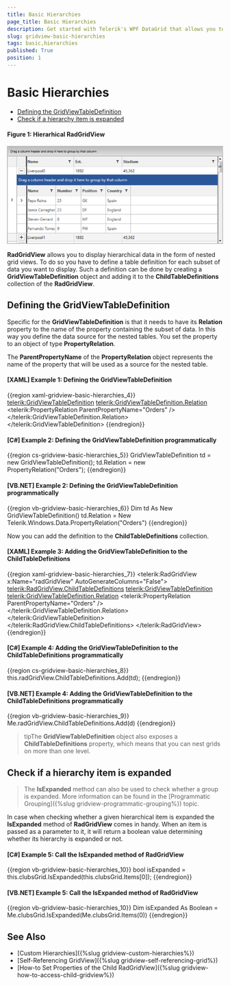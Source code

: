 ```yaml
---
title: Basic Hierarchies
page_title: Basic Hierarchies
description: Get started with Telerik's WPF DataGrid that allows you to display hierarchical data in the form of nested grid views.
slug: gridview-basic-hierarchies
tags: basic,hierarchies
published: True
position: 1
---
```


# Basic Hierarchies

* [Defining the GridViewTableDefinition](#defining-the-gridviewtabledefinition)
* [Check if a hierarchy item is expanded](#check-if-a-hierarchy-item-is-expanded)

#### __Figure 1: Hierarhical RadGridView__
![Hierarhical RadGridView](images/RadGridView_BasicHierarchies_1.png)

__RadGridView__ allows you to display hierarchical data in the form of nested grid views. To do so you have to define a table definition for each subset of data you want to display. Such a definition can be done by creating a __GridViewTableDefinition__ object and adding it to the __ChildTableDefinitions__ collection of the __RadGridView__.

## Defining the GridViewTableDefinition

Specific for the __GridViewTableDefinition__ is that it needs to have its __Relation__ property to the name of the property containing the subset of data. In this way you define the data source for the nested tables. You set the property to an object of type __PropertyRelation__.

The __ParentPropertyName__ of the __PropertyRelation__ object represents the name of the property that will be used as a source for the nested table.

#### __[XAML] Example 1: Defining the GridViewTableDefinition__

{{region xaml-gridview-basic-hierarchies_4}}
	<telerik:GridViewTableDefinition>
	    <telerik:GridViewTableDefinition.Relation>
	        <telerik:PropertyRelation ParentPropertyName="Orders" />
	    </telerik:GridViewTableDefinition.Relation>
	</telerik:GridViewTableDefinition>
{{endregion}}

#### __[C#] Example 2: Defining the GridViewTableDefinition programmatically__
{{region cs-gridview-basic-hierarchies_5}}
	GridViewTableDefinition td = new GridViewTableDefinition();
	td.Relation = new PropertyRelation("Orders");
{{endregion}}


#### __[VB.NET] Example 2: Defining the GridViewTableDefinition programmatically__

{{region vb-gridview-basic-hierarchies_6}}
	Dim td As New GridViewTableDefinition()
	td.Relation = New Telerik.Windows.Data.PropertyRelation("Orders")
{{endregion}}

Now you can add the definition to the __ChildTableDefinitions__ collection.

#### __[XAML] Example 3: Adding the GridViewTableDefinition to the ChildTableDefinitions__

{{region xaml-gridview-basic-hierarchies_7}}
	<telerik:RadGridView x:Name="radGridView"
	                 AutoGenerateColumns="False">
	    <telerik:RadGridView.ChildTableDefinitions>
	        <telerik:GridViewTableDefinition>
	            <telerik:GridViewTableDefinition.Relation>
	                <telerik:PropertyRelation ParentPropertyName="Orders" />
	            </telerik:GridViewTableDefinition.Relation>
	        </telerik:GridViewTableDefinition>
	    </telerik:RadGridView.ChildTableDefinitions>
	</telerik:RadGridView>
{{endregion}}


#### __[C#] Example 4: Adding the GridViewTableDefinition to the ChildTableDefinitions programmatically__

{{region cs-gridview-basic-hierarchies_8}}
	this.radGridView.ChildTableDefinitions.Add(td);
{{endregion}}

#### __[VB.NET] Example 4: Adding the GridViewTableDefinition to the ChildTableDefinitions programmatically__

{{region vb-gridview-basic-hierarchies_9}}
	Me.radGridView.ChildTableDefinitions.Add(d)
{{endregion}}

>tipThe __GridViewTableDefinition__ object also exposes a __ChildTableDefinitions__ property, which means that you can nest grids on more than one level.

## Check if a hierarchy item is expanded

>The __IsExpanded__ method can also be used to check whether a group is expanded. More information can be found in the [Programmatic Grouping]({%slug gridview-programmatic-grouping%}) topic.

In case when checking whether a given hierarchical item is expanded the __IsExpanded__ method of __RadGridView__ comes in handy. When an item is passed as a parameter to it, it will return a boolean value determining whether its hierarchy is expanded or not.

#### __[C#] Example 5: Call the IsExpanded method of RadGridView__

{{region vb-gridview-basic-hierarchies_10}}
	bool isExpanded = this.clubsGrid.IsExpanded(this.clubsGrid.Items[0]);
{{endregion}}

#### __[VB.NET] Example 5: Call the IsExpanded method of RadGridView__
{{region vb-gridview-basic-hierarchies_10}}
	Dim isExpanded As Boolean = Me.clubsGrid.IsExpanded(Me.clubsGrid.Items(0))
{{endregion}}

## See Also

 * [Custom Hierarchies]({%slug gridview-custom-hierarchies%})
 * [Self-Referencing GridView]({%slug gridview-self-referencing-grid%})
 * [How-to Set Properties of the Child RadGridView]({%slug gridview-how-to-access-child-gridview%})

